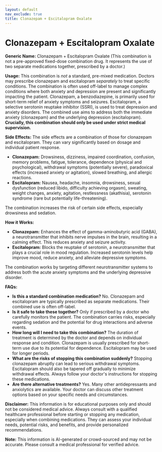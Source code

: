 ```yaml
---
layout: default
nav_exclude: true
title: Clonazepam + Escitalopram Oxalate
---
```


# Clonazepam + Escitalopram Oxalate

**Generic Name:** Clonazepam + Escitalopram Oxalate (This combination is not a pre-approved fixed-dose combination drug.  It represents the use of two separate medications together, prescribed by a doctor.)

**Usage:**  This combination is *not* a standard, pre-mixed medication.  Doctors may prescribe clonazepam and escitalopram *separately* to treat specific conditions.  The combination is often used off-label to manage complex conditions where both anxiety and depression are present and significantly impacting the patient.  Clonazepam, a benzodiazepine, is primarily used for short-term relief of anxiety symptoms and seizures. Escitalopram, a selective serotonin reuptake inhibitor (SSRI), is used to treat depression and anxiety disorders.  The combined use aims to address both the immediate anxiety (clonazepam) and the underlying depression (escitalopram).  **Crucially, this combination should only be used under strict medical supervision.**

**Side Effects:**  The side effects are a combination of those for clonazepam and escitalopram.  They can vary significantly based on dosage and individual patient response.

* **Clonazepam:** Drowsiness, dizziness, impaired coordination, confusion, memory problems, fatigue, tolerance, dependence (physical and psychological), withdrawal symptoms (potentially severe), paradoxical effects (increased anxiety or agitation), slowed breathing, and allergic reactions.
* **Escitalopram:** Nausea, headache, insomnia, drowsiness, sexual dysfunction (reduced libido, difficulty achieving orgasm), sweating, weight changes, anxiety, agitation, restlessness (akathisia), serotonin syndrome (rare but potentially life-threatening).

The combination increases the risk of certain side effects, especially drowsiness and sedation.

**How it Works:**

* **Clonazepam:** Enhances the effect of gamma-aminobutyric acid (GABA), a neurotransmitter that inhibits nerve impulses in the brain, resulting in a calming effect. This reduces anxiety and seizure activity.
* **Escitalopram:** Blocks the reuptake of serotonin, a neurotransmitter that plays a crucial role in mood regulation.  Increased serotonin levels help improve mood, reduce anxiety, and alleviate depressive symptoms.

The combination works by targeting different neurotransmitter systems to address both the acute anxiety symptoms and the underlying depressive disorder.

**FAQs:**

* **Is this a standard combination medication?** No. Clonazepam and escitalopram are typically prescribed as separate medications. Their combined use is often off-label.
* **Is it safe to take these together?** Only if prescribed by a doctor who carefully monitors the patient.  The combination carries risks, especially regarding sedation and the potential for drug interactions and adverse events.
* **How long will I need to take this combination?** The duration of treatment is determined by the doctor and depends on individual response and condition. Clonazepam is usually prescribed for short-term use due to its potential for dependence. Escitalopram may be used for longer periods.
* **What are the risks of stopping this combination suddenly?**  Stopping clonazepam abruptly can lead to serious withdrawal symptoms.  Escitalopram should also be tapered off gradually to minimize withdrawal effects.  Always follow your doctor's instructions for stopping these medications.
* **Are there alternative treatments?**  Yes.  Many other antidepressants and anxiolytics are available. Your doctor can discuss other treatment options based on your specific needs and circumstances.


**Disclaimer:** This information is for educational purposes only and should not be considered medical advice.  Always consult with a qualified healthcare professional before starting or stopping any medication, especially when combining medications.  They can assess your individual needs, potential risks, and benefits, and provide personalized recommendations.


**Note:** This information is AI-generated or crowd-sourced and may not be accurate. Please consult a medical professional for verified advice.